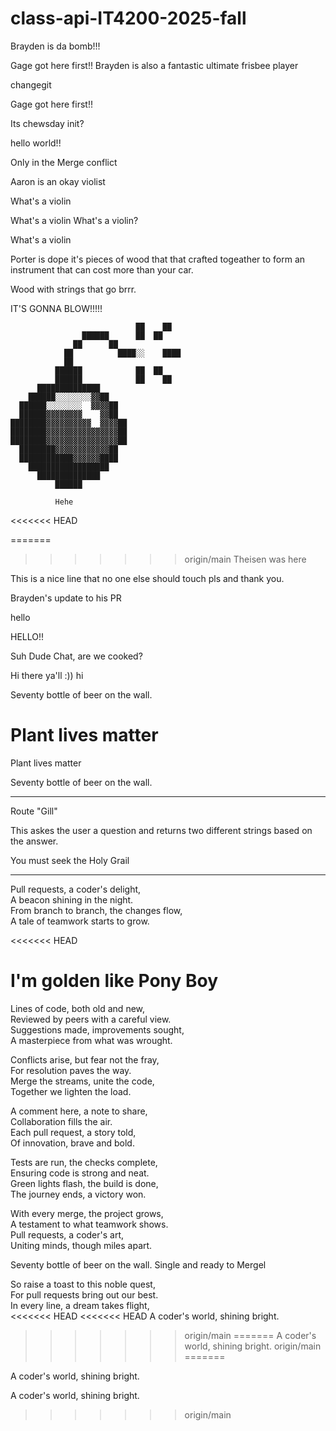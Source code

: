 # class-api-IT4200-2025-fall

Brayden is da bomb!!!


Gage got here first!!
Brayden is also a fantastic ultimate frisbee player

changegit

Gage got here first!!

Its chewsday init?

hello world!!

Only in the Merge conflict

Aaron is an okay violist

What's a violin

What's a violin
What's a violin?

What's a violin


Porter is dope
it's pieces of wood that that crafted togeather to form an instrument that can cost more than your car.

Wood with strings that go brrr.

IT'S GONNA BLOW!!!!!                                              
                                              
                                ██    ██      
                    ██████      ██  ██        
                  ██      ██                  
                ██          ████░░    ████    
                ██                            
              ██████            ██  ██        
              ██████            ██    ██      
          ██████████████                      
        ██████░░░░░░░░▓▓██                    
      ██████░░░░░░░░  ▓▓▓▓██                  
      ██████▓▓▓▓▓▓▓▓    ▓▓██                  
    ████████▓▓▓▓▓▓▓▓▓▓  ▓▓▓▓██              
    ████████▓▓▓▓▓▓▓▓▓▓▓▓▓▓▓▓██                
    ████████▓▓▓▓▓▓▓▓▓▓▓▓▓▓▓▓██                
      ████████▓▓▓▓▓▓▓▓▓▓▓▓██                  
      ████████████▓▓▓▓▓▓████                  
        ██████████████████                    
          ██████████████                      
              ██████ 

              Hehe                         
<<<<<<< HEAD

=======
>>>>>>> origin/main
Theisen was here

This is a nice line that no one else should touch pls and thank you.

Brayden's update to his PR

hello

HELLO!!

Suh Dude
Chat, are we cooked?

Hi there ya'll :))
hi



Seventy bottle of beer on the wall.


Plant lives matter
=======
Plant lives matter

Seventy bottle of beer on the wall.

------------
Route "Gill"

This askes the user a question and returns two different strings based on the answer.

You must seek the Holy Grail
_____________________________

Pull requests, a coder's delight,  
A beacon shining in the night.  
From branch to branch, the changes flow,  
A tale of teamwork starts to grow.  

<<<<<<< HEAD




I'm golden like Pony Boy
=======
Lines of code, both old and new,  
Reviewed by peers with a careful view.  
Suggestions made, improvements sought,  
A masterpiece from what was wrought.  

Conflicts arise, but fear not the fray,  
For resolution paves the way.  
Merge the streams, unite the code,  
Together we lighten the load.  

A comment here, a note to share,  
Collaboration fills the air.  
Each pull request, a story told,  
Of innovation, brave and bold.  

Tests are run, the checks complete,  
Ensuring code is strong and neat.  
Green lights flash, the build is done,  
The journey ends, a victory won.  

With every merge, the project grows,  
A testament to what teamwork shows.  
Pull requests, a coder's art,  
Uniting minds, though miles apart.  

Seventy bottle of beer on the wall.
Single and ready to Mergel

So raise a toast to this noble quest,  
For pull requests bring out our best.  
In every line, a dream takes flight,  
<<<<<<< HEAD
<<<<<<< HEAD
A coder's world, shining bright.  
>>>>>>> origin/main
=======
A coder's world, shining bright.
>>>>>>> origin/main
=======

A coder's world, shining bright.  

A coder's world, shining bright.

>>>>>>> origin/main
